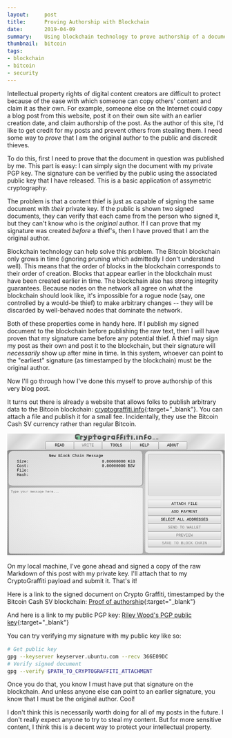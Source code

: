 ```yaml
---
layout:     post
title:      Proving Authorship with Blockchain
date:       2019-04-09
summary:    Using blockchain technology to prove authorship of a document (like a blog post!)
thumbnail:  bitcoin
tags:
- blockchain
- bitcoin
- security
---
```


Intellectual property rights of digital content creators are difficult to protect because of the ease with which someone can copy others' content and claim it as their own. For example, someone else on the Internet could copy a blog post from this website, post it on their own site with an earlier creation date, and claim authorship of the post. As the author of this site, I'd like to get credit for my posts and prevent others from stealing them. I need some way to *prove* that I am the original author to the public and discredit thieves.

To do this, first I need to prove that the document in question was published by me. This part is easy: I can simply sign the document with my private PGP key. The signature can be verified by the public using the associated public key that I have released. This is a basic application of assymetric cryptography.

The problem is that a content thief is just as capable of signing the same document with *their* private key. If the public is shown two signed documents, they can verify that each came from the person who signed it, but they can't know who is the *original* author. If I can prove that my signature was created *before* a thief's, then I have proved that I am the original author.

Blockchain technology can help solve this problem. The Bitcoin blockchain only grows in time (ignoring pruning which admittedly I don't understand well). This means that the order of blocks in the blockchain corresponds to their order of creation. Blocks that appear earlier in the blockchain must have been created earlier in time. The blockchain also has strong integrity guarantees. Because nodes on the network all agree on what the blockchain should look like, it's impossible for a rogue node (say, one controlled by a would-be thief) to make arbitrary changes -- they will be discarded by well-behaved nodes that dominate the network.

Both of these properties come in handy here. If I publish my signed document to the blockchain before publishing the raw text, then I will have proven that my signature came before any potential thief. A thief may sign my post as their own and post it to the blockchain, but their signature will *necessarily* show up after mine in time. In this system, whoever can point to the "earliest" signature (as timestamped by the blockchain) must be the original author.

Now I'll go through how I've done this myself to prove authorship of this very blog post.

It turns out there is already a website that allows folks to publish arbitrary data to the Bitcoin blockchain: [cryptograffiti.info](https://cryptograffiti.info/){:target="_blank"}. You can attach a file and publish it for a small fee. Incidentally, they use the Bitcoin Cash SV currency rather than regular Bitcoin.

![Screenshot of CryptoGraffiti page](/assets/img/authorship/cryptograffiti.png)

On my local machine, I've gone ahead and signed a copy of the raw Markdown of this post with my private key. I'll attach that to my CryptoGraffiti payload and submit it. That's it!

Here is a link to the signed document on Crypto Graffiti, timestamped by the Bitcoin Cash SV blockchain: [Proof of authorship](https://cryptograffiti.info/#48e786b61aa07673a90ad84e86c58b0a5ef3c52a1d9b304927a22f201fddadf0){:target="_blank"}

And here is a link to my public PGP key: [Riley Wood's PGP public key](http://keyserver.ubuntu.com/pks/lookup?op=get&search=0x04EB0DDD366E09DC){:target="_blank"}

You can try verifying my signature with my public key like so:

```bash
# Get public key
gpg --keyserver keyserver.ubuntu.com --recv 366E09DC
# Verify signed document
gpg --verify $PATH_TO_CRYPTOGRAFFITI_ATTACHMENT
```

Once you do that, you know I must have put that signature on the blockchain. And unless anyone else can point to an earlier signature, you know that I must be the original author. Cool!

I don't think this is necessarily worth doing for all of my posts in the future. I don't really expect anyone to try to steal my content. But for more sensitive content, I think this is a decent way to protect your intellectual property.

